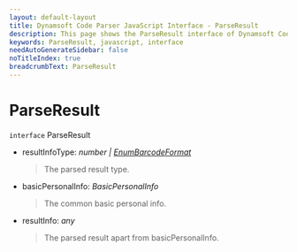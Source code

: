```yaml
---
layout: default-layout
title: Dynamsoft Code Parser JavaScript Interface - ParseResult
description: This page shows the ParseResult interface of Dynamsoft Code Parser for JavaScript.
keywords: ParseResult, javascript, interface
needAutoGenerateSidebar: false
noTitleIndex: true
breadcrumbText: ParseResult
---
```


# ParseResult

`interface` ParseResult

* resultInfoType: *number &#124; [EnumBarcodeFormat](../enum/EnumCodeFormat.md)*

  > The parsed result type.

* basicPersonalInfo: *BasicPersonalInfo*

  > The common basic personal info.

* resultInfo: *any*

  > The parsed result apart from basicPersonalInfo.

